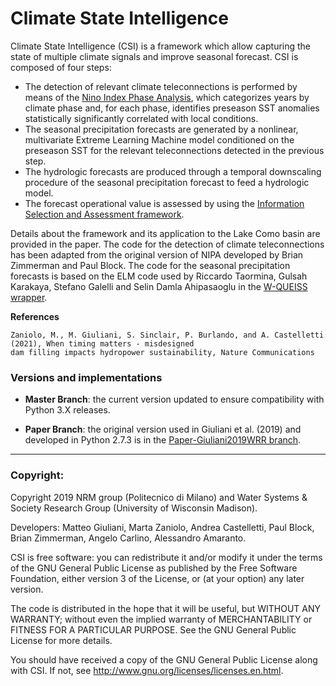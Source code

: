 # Climate State Intelligence
Climate State Intelligence (CSI) is a framework which allow capturing the state of multiple climate signals and improve seasonal forecast. CSI is composed of four steps:  
- The detection of relevant climate teleconnections is performed by means of the [Nino Index Phase Analysis](https://agupubs.onlinelibrary.wiley.com/doi/full/10.1002/2015WR017644), which categorizes years by climate phase and, for each phase, identifies preseason SST anomalies statistically significantly correlated with local conditions.
- The seasonal precipitation forecasts are generated by a nonlinear, multivariate Extreme Learning Machine model conditioned on the preseason SST for the relevant teleconnections detected in the previous step.
- The hydrologic forecasts are produced through a temporal downscaling procedure of the seasonal precipitation forecast to feed a hydrologic model.
- The forecast operational value is assessed by using the [Information Selection and Assessment framework](https://agupubs.onlinelibrary.wiley.com/doi/full/10.1002/2015WR017044).

Details about the framework and its application to the Lake Como basin are provided in the paper. The code for the detection of climate teleconnections has been adapted from the original version of NIPA developed by Brian Zimmerman and Paul Block. The code for the seasonal precipitation forecasts is based on the ELM code used by Riccardo Taormina, Gulsah Karakaya, Stefano Galelli and Selin Damla Ahipasaoglu in the [W-QUEISS wrapper](https://github.com/stefano-galelli/Matlab-Multi-objective-Feature-Selection).

**References** 
```
Zaniolo, M., M. Giuliani, S. Sinclair, P. Burlando, and A. Castelletti (2021), When timing matters - misdesigned 
dam filling impacts hydropower sustainability, Nature Communications
```


### Versions and implementations

- **Master Branch**: the current version updated to ensure compatibility with Python 3.X releases. 

- **Paper Branch**: the original version used in Giuliani et al. (2019) and developed in Python 2.7.3 is in the [Paper-Giuliani2019WRR branch](https://github.com/mxgiuliani00/CSI/tree/Paper-Giuliani2019WRR). 

----
### Copyright:

Copyright 2019 NRM group (Politecnico di Milano) and Water Systems & Society Research Group (University of Wisconsin Madison).

Developers: Matteo Giuliani, Marta Zaniolo, Andrea Castelletti, Paul Block, Brian Zimmerman, Angelo Carlino, Alessandro Amaranto.

CSI is free software: you can redistribute it and/or modify it under the terms of the GNU General Public License as published by the Free Software Foundation, either version 3 of the License, or (at your option) any later version.

The code is distributed in the hope that it will be useful, but WITHOUT ANY WARRANTY; without even the implied warranty of MERCHANTABILITY or FITNESS FOR A PARTICULAR PURPOSE.  See the GNU General Public License for more details.

You should have received a copy of the GNU General Public License along with CSI.  If not, see <http://www.gnu.org/licenses/licenses.en.html>.


